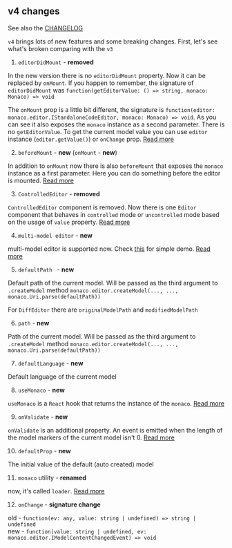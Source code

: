 ## v4 changes

See also the [CHANGELOG](https://github.com/suren-atoyan/monaco-react/blob/master/CHANGELOG.md)

`v4` brings lots of new features and some breaking changes. First, let's see what's broken comparing with the `v3`

1) `editorDidMount` - **removed**

In the new version there is no `editorDidMount` property. Now it can be replaced by `onMount`. If you happen to remember, the signature of `editorDidMount` was `function(getEditorValue: () => string, monaco: Monaco) => void`

The `onMount` prop is a little bit different, the signature is `function(editor: monaco.editor.IStandaloneCodeEditor, monaco: Monaco) => void`. As you can see it also exposes the `monaco` instance as a second parameter. There is no `getEditorValue`. To get the current model value you can use `editor` instance (`editor.getValue()`) or `onChange` prop. [Read more](https://github.com/suren-atoyan/monaco-react#get-value)

2) `beforeMount` - **new** (`onMount` - **new**)

In addition to `onMount` now there is also `beforeMount` that exposes the `monaco` instance as a first parameter. Here you can do something before the editor is mounted. [Read more](https://github.com/suren-atoyan/monaco-react#monaco-instance)

3) `ControlledEditor` - **removed**

`ControlledEditor` component is removed. Now there is one `Editor` component that behaves in `controlled` mode or `uncontrolled` mode based on the usage of `value` property. [Read more](https://github.com/suren-atoyan/monaco-react#uncontrolled-controlled-modes)

4) `multi-model editor` - **new**

multi-model editor is supported now. Check [this](https://codesandbox.io/s/multi-model-editor-kugi6?file=/src/App.js) for simple demo. [Read more](https://github.com/suren-atoyan/monaco-react#multi-model-editor)

5) `defaultPath ` - **new**

Default path of the current model. Will be passed as the third argument to `.createModel` method `monaco.editor.createModel(..., ..., monaco.Uri.parse(defaultPath))`

For `DiffEditor` there are `originalModelPath` and `modifiedModelPath`

6) `path` - **new**

Path of the current model. Will be passed as the third argument to `.createModel` method `monaco.editor.createModel(..., ..., monaco.Uri.parse(defaultPath))`

7) `defaultLanguage` - **new**

Default language of the current model

8) `useMonaco` - **new**

`useMonaco` is a `React` hook that returns the instance of the `monaco`. [Read more](https://github.com/suren-atoyan/monaco-react#usemonaco)

9) `onValidate` - **new**

`onValidate` is an additional property. An event is emitted when the length of the model markers of the current model isn't 0. [Read more](https://github.com/suren-atoyan/monaco-react#onvalidate)

10) `defaultProp` - **new**

The initial value of the default (auto created) model

11) `monaco` utility - **renamed**

now, it's called `loader`. [Read more](https://github.com/suren-atoyan/monaco-react#loader-config)

12) `onChange` - **signature change**

old - `function(ev: any, value: string | undefined) => string | undefined`
<br />
new - `function(value: string | undefined, ev: monaco.editor.IModelContentChangedEvent) => void`

